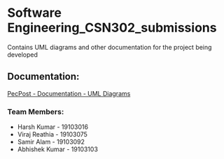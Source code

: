# Software Engineering_CSN302_submissions
Contains UML diagrams and other documentation for the project being developed

## Documentation:

[PecPost - Documentation - UML Diagrams](https://github.com/pecpost-connecting-platform/SoftwareEngineering_submissions/tree/main/UML%20diagrams)

### Team Members:

- Harsh Kumar - 19103016
- Viraj Reathia - 19103075
- Samir Alam - 19103092
- Abhishek Kumar - 19103103

